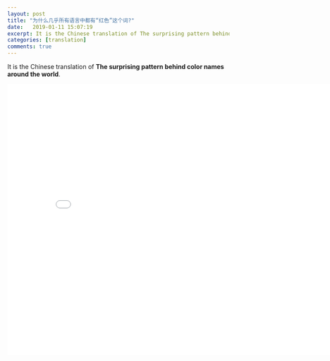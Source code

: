 ```yaml
---
layout: post
title: "为什么几乎所有语言中都有“红色”这个词?"
date:   2019-01-11 15:07:19
excerpt: It is the Chinese translation of The surprising pattern behind color names around the world
categories: [translation]
comments: true
---
```

It is the Chinese translation of **The surprising pattern behind color names around the world**.
<iframe width="820" height="615" src="//player.bilibili.com/player.html?aid=13434648&cid=22008594&page=1" frameborder="no" allowfullscreen="true"></iframe>
